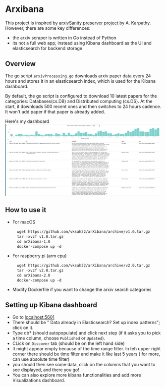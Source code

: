 # Arxibana

This project is inspired by [arxivSanity preserver project](https://github.com/karpathy/arxiv-sanity-preserver) by A. Karpathy. However, there are some key differences:
- the arxiv scraper is written in Go instead of Python
- its not a full web app; instead using Kibana dashboard as the UI and elasticsearch for backend storage


## Overview

The go script `arxivProcessing.go` downloads arxiv paper data every 24 hours and stores it in an elasticsearch index, which is used for the Kibana dashboard.

By default, the go script is configured to download 10 latest papers for the categories: Databases(cs.DB) and Distributed computing (cs.DS). At the start, it downloads 500 recent ones and then switches to 24 hours cadence.
It won't add paper if that paper is already added.

Here's my dashboard
![pic](kibana-preview.png)

## How to use it
- For macOS

        wget https://github.com/vksah32/arXibana/archive/v1.0.tar.gz
        tar -xvzf v1.0.tar.gz
        cd arXibana-1.0
        docker-compose up -d


- For raspberry pi (arm cpu)

        wget https://github.com/vksah32/arXibana/archive/v2.0.tar.gz
        tar -xvzf v2.0.tar.gz
        cd arXibana-2.0
        docker-compose up -d


- Modify Dockerfile if you want to change the arxiv search categories


## Setting up Kibana dashboard

- Go to [localhost:5601](http://localhost:5601)
- There should be " Data already in Elasticsearch? Set up index patterns"; click on it.
- Type db* (should autopopulate) and click next step (if it asks you to pick a time column, choose `Published` or `Updated`). 
- CLick on `Discover` tab (should be on the left hand side)
- It might appear empty because of the time range filter. In teh upper right corner there should be time filter and make it like last 5 years ( for more, can use absolute time filter)
- you should then see some data, click on the columns that you want to see displayed, and there you go!
- You can also explore more kibana functionalities and add more Visualizations dashboard.